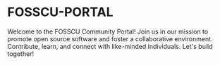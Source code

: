 # FOSSCU-PORTAL

Welcome to the FOSSCU Community Portal! Join us in our mission to promote open source software and foster a collaborative environment. Contribute, learn, and connect with like-minded individuals. Let's build together!
